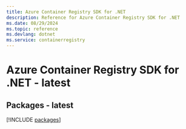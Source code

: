 ```yaml
---
title: Azure Container Registry SDK for .NET
description: Reference for Azure Container Registry SDK for .NET
ms.date: 08/29/2024
ms.topic: reference
ms.devlang: dotnet
ms.service: containerregistry
---
```

# Azure Container Registry SDK for .NET - latest
## Packages - latest
[!INCLUDE [packages](container-registry-index.md)]
